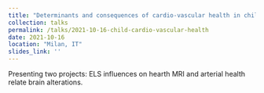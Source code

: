 ```yaml
---
title: "Determinants and consequences of cardio-vascular health in childhood"
collection: talks
permalink: /talks/2021-10-16-child-cardio-vascular-health
date: 2021-10-16
location: "Milan, IT"
slides_link: ''
---
```


Presenting two projects: ELS influences on hearth MRI and arterial health relate brain alterations. 
